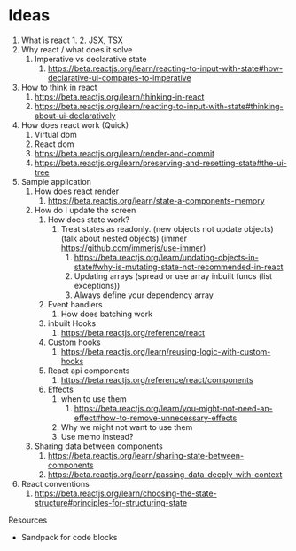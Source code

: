 # Ideas

1. What is react
   1. 
   2. JSX, TSX
2. Why react / what does it solve
   1. Imperative vs declarative state
      1. https://beta.reactjs.org/learn/reacting-to-input-with-state#how-declarative-ui-compares-to-imperative
3. How to think in react
   1. https://beta.reactjs.org/learn/thinking-in-react
   2. https://beta.reactjs.org/learn/reacting-to-input-with-state#thinking-about-ui-declaratively
4. How does react work (Quick)
   1. Virtual dom
   2. React dom
   3. https://beta.reactjs.org/learn/render-and-commit
   4. https://beta.reactjs.org/learn/preserving-and-resetting-state#the-ui-tree
5. Sample application
   1. How does react render
      1. https://beta.reactjs.org/learn/state-a-components-memory
   2. How do I update the screen
      1. How does state work?
         1. Treat states as readonly. (new objects not update objects) (talk about nested objects) (immer https://github.com/immerjs/use-immer)
            1. https://beta.reactjs.org/learn/updating-objects-in-state#why-is-mutating-state-not-recommended-in-react
            2. Updating arrays (spread or use array inbuilt funcs (list exceptions))
            3. Always define your dependency array
      2. Event handlers
         1. How does batching work
      3. inbuilt Hooks
         1. https://beta.reactjs.org/reference/react
      4. Custom hooks
         1. https://beta.reactjs.org/learn/reusing-logic-with-custom-hooks
      5. React api components
         1. https://beta.reactjs.org/reference/react/components
      6. Effects
         1. when to use them
            1. https://beta.reactjs.org/learn/you-might-not-need-an-effect#how-to-remove-unnecessary-effects
         2. Why we might not want to use them
         3. Use memo instead?
   3. Sharing data between components
      1. https://beta.reactjs.org/learn/sharing-state-between-components
      2. https://beta.reactjs.org/learn/passing-data-deeply-with-context
6. React conventions
   1. https://beta.reactjs.org/learn/choosing-the-state-structure#principles-for-structuring-state



Resources 
- Sandpack for code blocks 